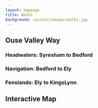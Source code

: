 ```yaml
---
layout: mappage
title: Walks
background: /assets/images/walks.jpg
---
```


## Ouse Valley Way

### Headwaters: Syresham to Bedford 

### Navigation: Bedford to Ely

### Fenslands: Ely to KingsLynn

## Interactive Map

<div id="map" class="col-md-12" style="width: 100%; height: 100vh"></div>


<script>
  loadMap();
</script>

